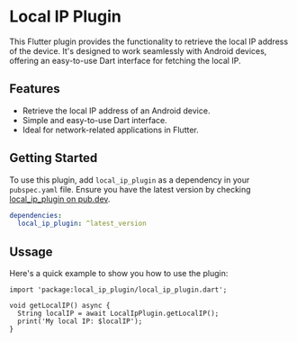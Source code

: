 # Local IP Plugin

This Flutter plugin provides the functionality to retrieve the local IP address of the device. It's designed to work seamlessly with Android devices, offering an easy-to-use Dart interface for fetching the local IP.

## Features

- Retrieve the local IP address of an Android device.
- Simple and easy-to-use Dart interface.
- Ideal for network-related applications in Flutter.

## Getting Started

To use this plugin, add `local_ip_plugin` as a dependency in your `pubspec.yaml` file. Ensure you have the latest version by checking [local_ip_plugin on pub.dev](https://pub.dev/packages/local_ip_plugin).

```yaml
dependencies:
  local_ip_plugin: ^latest_version
```

## Ussage
Here's a quick example to show you how to use the plugin:
```
import 'package:local_ip_plugin/local_ip_plugin.dart';

void getLocalIP() async {
  String localIP = await LocalIpPlugin.getLocalIP();
  print('My local IP: $localIP');
}
```